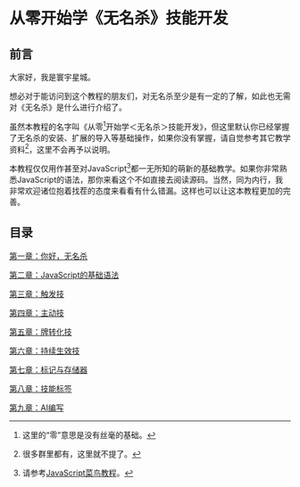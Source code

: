 # 从零开始学《无名杀》技能开发

## 前言

大家好，我是寰宇星城。

想必对于能访问到这个教程的朋友们，对无名杀至少是有一定的了解，如此也无需对《无名杀》是什么进行介绍了。

虽然本教程的名字叫《从零[^零]开始学＜无名杀＞技能开发》，但这里默认你已经掌握了无名杀的安装、扩展的导入等基础操作，如果你没有掌握，请自觉参考其它教学资料[^其它教学资料]，这里不会再予以说明。

[^零]:这里的“零”意思是没有丝毫的基础。

[^其它教学资料]:很多群里都有，这里就不提了。

本教程仅仅用作甚至对JavaScript[^JavaScript]都一无所知的萌新的基础教学。如果你非常熟悉JavaScript的语法，那你来看这个不如直接去阅读源码。当然，同为内行，我非常欢迎诸位抱着找茬的态度来看看有什么错漏。这样也可以让这本教程更加的完善。

[^JavaScript]:请参考[JavaScript菜鸟教程](https://www.runoob.com/js/js-tutorial.html)。

## 目录

[第一章：你好，无名杀](chapter1/README.MD)

[第二章：JavaScript的基础语法](chapter2/README.MD)

[第三章：触发技](chapter3/README.MD)

[第四章：主动技](chapter4/README.MD)

[第五章：牌转化技](chapter5/README.MD)

[第六章：持续生效技](chapter6/README.MD)

[第七章：标记与存储器](chapter7/README.MD)

[第八章：技能标签](chapter8/README.MD)

[第九章：AI编写](chapter9/README.MD)
